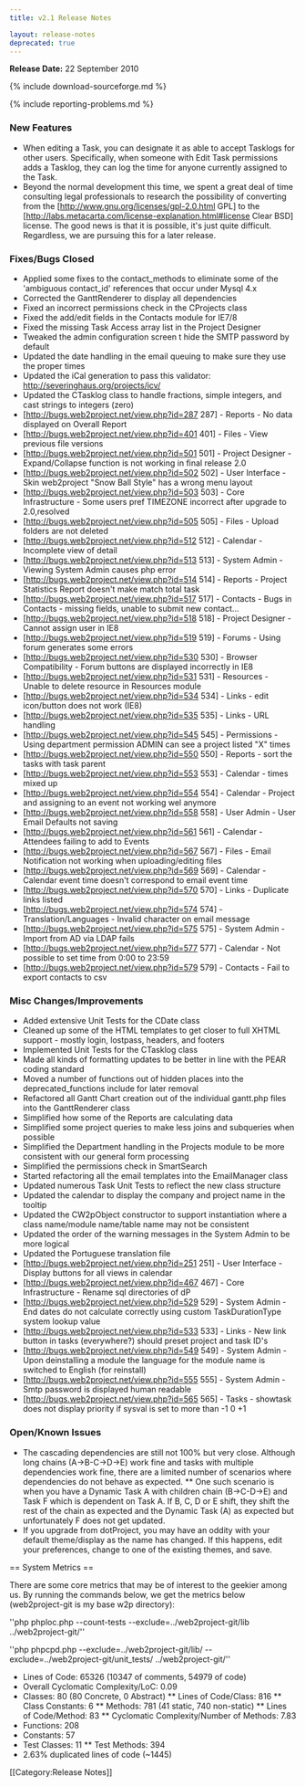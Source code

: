 ```yaml
---
title: v2.1 Release Notes

layout: release-notes
deprecated: true
---
```


**Release Date:** 22 September 2010

{% include download-sourceforge.md %}

{% include reporting-problems.md %}

### New Features

*  When editing a Task, you can designate it as able to accept Tasklogs for other users. Specifically, when someone with Edit Task permissions adds a Tasklog, they can log the time for anyone currently assigned to the Task.
*  Beyond the normal development this time, we spent a great deal of time consulting legal professionals to research the possibility of converting from the [http://www.gnu.org/licenses/gpl-2.0.html GPL] to the [http://labs.metacarta.com/license-explanation.html#license Clear BSD] license. The good news is that it is possible, it's just quite difficult. Regardless, we are pursuing this for a later release.

### Fixes/Bugs Closed

*  Applied some fixes to the contact_methods to eliminate some of the 'ambiguous contact_id' references that occur under Mysql 4.x
*  Corrected the GanttRenderer to display all dependencies
*  Fixed an incorrect permissions check in the CProjects class
*  Fixed the add/edit fields in the Contacts module for IE7/8
*  Fixed the missing Task Access array list in the Project Designer
*  Tweaked the admin configuration screen t hide the SMTP password by default
*  Updated the date handling in the email queuing to make sure they use the proper times
*  Updated the iCal generation to pass this validator: http://severinghaus.org/projects/icv/
*  Updated the CTasklog class to handle fractions, simple integers, and cast strings to integers (zero)
*  [http://bugs.web2project.net/view.php?id=287 287] - Reports - No data displayed on Overall Report
*  [http://bugs.web2project.net/view.php?id=401 401] - Files - View previous file versions
*  [http://bugs.web2project.net/view.php?id=501 501] - Project Designer - Expand/Collapse function is not working in final release 2.0
*  [http://bugs.web2project.net/view.php?id=502 502] - User Interface - Skin web2project "Snow Ball Style" has a wrong menu layout
*  [http://bugs.web2project.net/view.php?id=503 503] - Core Infrastructure - Some users pref TIMEZONE incorrect after upgrade to 2.0,resolved
*  [http://bugs.web2project.net/view.php?id=505 505] - Files - Upload folders are not deleted
*  [http://bugs.web2project.net/view.php?id=512 512] - Calendar - Incomplete view of detail
*  [http://bugs.web2project.net/view.php?id=513 513] - System Admin - Viewing System Admin causes php error
*  [http://bugs.web2project.net/view.php?id=514 514] - Reports - Project Statistics Report doesn't make match total task
*  [http://bugs.web2project.net/view.php?id=517 517] - Contacts - Bugs in Contacts - missing fields, unable to submit new contact...
*  [http://bugs.web2project.net/view.php?id=518 518] - Project Designer - Cannot assign user in IE8
*  [http://bugs.web2project.net/view.php?id=519 519] - Forums - Using forum generates some errors
*  [http://bugs.web2project.net/view.php?id=530 530] - Browser Compatibility - Forum buttons are displayed incorrectly in IE8
*  [http://bugs.web2project.net/view.php?id=531 531] - Resources - Unable to delete resource in Resources module
*  [http://bugs.web2project.net/view.php?id=534 534] - Links - edit icon/button does not work (IE8)
*  [http://bugs.web2project.net/view.php?id=535 535] - Links - URL handling
*  [http://bugs.web2project.net/view.php?id=545 545] - Permissions - Using department permission ADMIN can see a project listed "X" times
*  [http://bugs.web2project.net/view.php?id=550 550] - Reports - sort the tasks with task parent
*  [http://bugs.web2project.net/view.php?id=553 553] - Calendar - times mixed up
*  [http://bugs.web2project.net/view.php?id=554 554] - Calendar - Project and assigning to an event not working wel anymore
*  [http://bugs.web2project.net/view.php?id=558 558] - User Admin - User Email Defaults not saving
*  [http://bugs.web2project.net/view.php?id=561 561] - Calendar - Attendees failing to add to Events
*  [http://bugs.web2project.net/view.php?id=567 567] - Files - Email Notification not working when uploading/editing files
*  [http://bugs.web2project.net/view.php?id=569 569] - Calendar - Calendar event time doesn't correspond to email event time
*  [http://bugs.web2project.net/view.php?id=570 570] - Links - Duplicate links listed
*  [http://bugs.web2project.net/view.php?id=574 574] - Translation/Languages - Invalid character on email message
*  [http://bugs.web2project.net/view.php?id=575 575] - System Admin - Import from AD via LDAP fails
*  [http://bugs.web2project.net/view.php?id=577 577] - Calendar - Not possible to set time from 0:00 to 23:59
*  [http://bugs.web2project.net/view.php?id=579 579] - Contacts - Fail to export contacts to csv

### Misc Changes/Improvements

*  Added extensive Unit Tests for the CDate class
*  Cleaned up some of the HTML templates to get closer to full XHTML support - mostly login, lostpass, headers, and footers
*  Implemented Unit Tests for the CTasklog class
*  Made all kinds of formatting updates to be better in line with the PEAR coding standard
*  Moved a number of functions out of hidden places into the deprecated_functions include for later removal
*  Refactored all Gantt Chart creation out of the individual gantt.php files into the GanttRenderer class
*  Simplified how some of the Reports are calculating data
*  Simplified some project queries to make less joins and subqueries when possible
*  Simplified the Department handling in the Projects module to be more consistent with our general form processing
*  Simplified the permissions check in SmartSearch
*  Started refactoring all the email templates into the EmailManager class
*  Updated numerous Task Unit Tests to reflect the new class structure
*  Updated the calendar to display the company and project name in the tooltip
*  Updated the CW2pObject constructor to support instantiation where a class name/module name/table name may not be consistent
*  Updated the order of the warning messages in the System Admin to be more logical
*  Updated the Portuguese translation file
*  [http://bugs.web2project.net/view.php?id=251 251] - User Interface - Display buttons for all views in calendar
*  [http://bugs.web2project.net/view.php?id=467 467] - Core Infrastructure - Rename sql directories of dP
*  [http://bugs.web2project.net/view.php?id=529 529] - System Admin - End dates do not calculate correctly using custom TaskDurationType system lookup value
*  [http://bugs.web2project.net/view.php?id=533 533] - Links - New link button in tasks (everywhere?) should preset project and task ID's
*  [http://bugs.web2project.net/view.php?id=549 549] - System Admin - Upon deinstalling a module the language for the module name is switched to English (for reinstall)
*  [http://bugs.web2project.net/view.php?id=555 555] - System Admin - Smtp password is displayed human readable
*  [http://bugs.web2project.net/view.php?id=565 565] - Tasks - showtask does not display priority if sysval is set to more than -1 0 +1

### Open/Known Issues

*  The cascading dependencies are still not 100% but very close.  Although long chains (A->B-C->D->E) work fine and tasks with multiple dependencies work fine, there are a limited number of scenarios where dependencies do not behave as expected.
**  One such scenario is when you have a Dynamic Task A with children chain (B->C-D->E) and Task F which is dependent on Task A.  If B, C, D or E shift, they shift the rest of the chain as expected and the Dynamic Task (A) as expected but unfortunately F does not get updated.
*  If you upgrade from dotProject, you may have an oddity with your default theme/display as the name has changed.  If this happens, edit your preferences, change to one of the existing themes, and save.

== System Metrics ==

There are some core metrics that may be of interest to the geekier among us. By running the commands below, we get the metrics below (web2project-git is my base w2p directory):

''php phploc.php --count-tests --exclude=../web2project-git/lib ../web2project-git/''

''php phpcpd.php --exclude=../web2project-git/lib/ --exclude=../web2project-git/unit_tests/ ../web2project-git/''


*  Lines of Code: 65326 (10347 of comments, 54979 of code)
*  Overall Cyclomatic Complexity/LoC: 0.09
*  Classes: 80 (80 Concrete, 0 Abstract)
**  Lines of Code/Class: 816
**  Class Constants: 6
**  Methods: 781 (41 static, 740 non-static)
**  Lines of Code/Method: 83
**  Cyclomatic Complexity/Number of Methods: 7.83
*  Functions: 208
*  Constants: 57
* Test Classes: 11
**  Test Methods: 394
*  2.63% duplicated lines of code (~1445)

[[Category:Release Notes]]
